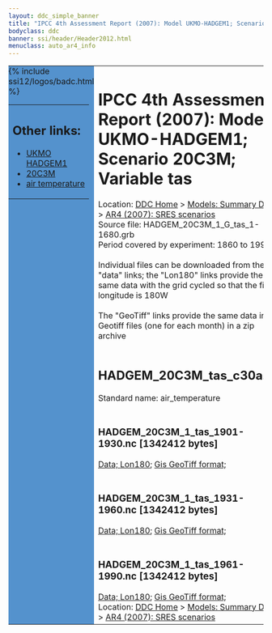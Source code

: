 ```yaml
---
layout: ddc_simple_banner
title: "IPCC 4th Assessment Report (2007): Model UKMO-HADGEM1; Scenario 20C3M; Variable tas"
bodyclass: ddc
banner: ssi/header/Header2012.html
menuclass: auto_ar4_info
---
```



<table width="100%" border="0" cellspacing="0" cellpadding="0" style="border-collapse: collapse;">
<tr style="margin:0;padding:0;border:0;">
<td style="margin:0;padding:0;border:0;height:1pt;width:150pt;background:#5492CD;" valign="top" >

<div id="lh-col2" class="auto_ar4_info">
<table class="menumain" bgcolor="#5492CD" cellspacing="0" width="100%" border="0">
<tr><td>
<h2> Other links:</h2>
<ul>
<li><a href="/auto/ar4/model-UKMO-HADGEM1.html">UKMO<br/>HADGEM1</a></li>
<li><a href="/auto/ar4/scenario-20C3M.html">20C3M</a></li>
<li><a href="/auto/ar4/var-air_temperature.html">air temperature</a></li>
</ul>
</td></tr>
{% include ssi12/logos/badc.html %}
</table>
</div>
</td>
<td><h1>IPCC 4th Assessment Report (2007): Model UKMO-HADGEM1; Scenario 20C3M; Variable tas</h1>

<!-- Breadcrumb1 -->
<div id="breadcrumb1" align="left">
Location: <a href="/index.html">DDC Home</a> > <a href="/sim/gcm_clim/">Models: Summary Data</a>
> <a href="/sim/gcm_clim/SRES_AR4/index.html">AR4 (2007): SRES scenarios</a>
</div>
<!-- End of Breadcrumb1 -->Source file: HADGEM_20C3M_1_G_tas_1-1680.grb
<br/>
Period covered by experiment: 1860 to 1999<br/>
<br/>Individual files can be downloaded from the "data" links; the "Lon180" links provide the same data
         with the grid cycled so that the first longitude is 180W<br/>
<br/>The "GeoTiff" links provide the same data in 12 Geotiff files (one for each month)
          in a zip archive<br/>
<br/><h2>HADGEM_20C3M_tas_c30a.tar</h2>
Standard name: air_temperature<br>
<br/><h3>HADGEM_20C3M_1_tas_1901-1930.nc [1342412 bytes]</h3>
<a href="http://apps.ipcc-data.org/cgi-bin/downl/ar4_nc/tas/HADGEM_20C3M_1_tas_1901-1930.nc">Data; </a><a href="http://apps.ipcc-data.org/cgi-bin/downl/ar4_nc/tas/HADGEM_20C3M_1_tas_1901-1930.cyto180.nc"> Lon180</a>; <a href="/cgi-bin/downl/ar4_tif/tas/HADGEM_20C3M_1_tas_1901-1930.zip">Gis GeoTiff format; </a><br/>
<br/><h3>HADGEM_20C3M_1_tas_1931-1960.nc [1342412 bytes]</h3>
<a href="http://apps.ipcc-data.org/cgi-bin/downl/ar4_nc/tas/HADGEM_20C3M_1_tas_1931-1960.nc">Data; </a><a href="http://apps.ipcc-data.org/cgi-bin/downl/ar4_nc/tas/HADGEM_20C3M_1_tas_1931-1960.cyto180.nc"> Lon180</a>; <a href="/cgi-bin/downl/ar4_tif/tas/HADGEM_20C3M_1_tas_1931-1960.zip">Gis GeoTiff format; </a><br/>
<br/><h3>HADGEM_20C3M_1_tas_1961-1990.nc [1342412 bytes]</h3>
<a href="http://apps.ipcc-data.org/cgi-bin/downl/ar4_nc/tas/HADGEM_20C3M_1_tas_1961-1990.nc">Data; </a><a href="http://apps.ipcc-data.org/cgi-bin/downl/ar4_nc/tas/HADGEM_20C3M_1_tas_1961-1990.cyto180.nc"> Lon180</a>; <a href="/cgi-bin/downl/ar4_tif/tas/HADGEM_20C3M_1_tas_1961-1990.zip">Gis GeoTiff format; </a><br/>
<!-- Breadcrumb2 -->
<div id="breadcrumb2" align="left">
Location: <a href="/index.html">DDC Home</a> > <a href="/sim/gcm_clim/">Models: Summary Data</a>
> <a href="/sim/gcm_clim/SRES_AR4/index.html">AR4 (2007): SRES scenarios</a>
</div>
<!-- End of Breadcrumb2 --></td></tr></table>
